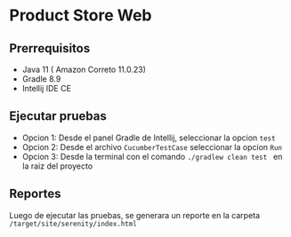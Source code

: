 # Product Store Web 

## Prerrequisitos

- Java 11 ( Amazon Correto 11.0.23)
- Gradle 8.9
- Intellij IDE CE

## Ejecutar pruebas

- Opcion 1: Desde el panel Gradle de Intellij, seleccionar la opcion `test`
- Opcion 2: Desde el archivo `CucumberTestCase` seleccionar la opcion `Run`
- Opcion 3: Desde la terminal con el comando `./gradlew clean test ` en la raiz del proyecto

## Reportes

Luego de ejecutar las pruebas, se generara un reporte en la carpeta `/target/site/serenity/index.html`
